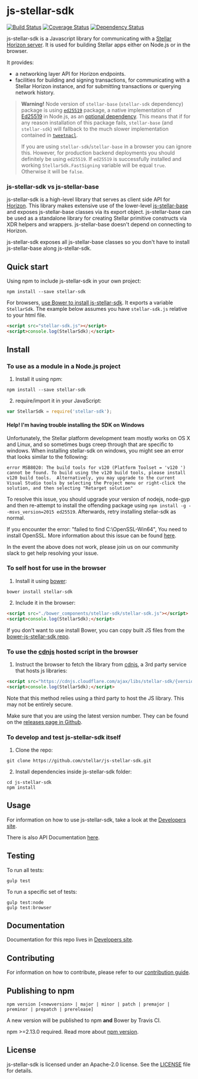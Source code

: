 # js-stellar-sdk
[![Build Status](https://travis-ci.org/stellar/js-stellar-sdk.svg?branch=master)](https://travis-ci.org/stellar/js-stellar-sdk)
[![Coverage Status](https://coveralls.io/repos/stellar/js-stellar-sdk/badge.svg?branch=master&service=github)](https://coveralls.io/github/stellar/js-stellar-sdk?branch=master)
[![Dependency Status](https://david-dm.org/stellar/js-stellar-sdk.svg)](https://david-dm.org/stellar/js-stellar-sdk)



js-stellar-sdk is a Javascript library for communicating with a [Stellar Horizon server](https://github.com/stellar/go/tree/master/services/horizon). It is used for building Stellar apps either on Node.js or in the browser.

It provides:
- a networking layer API for Horizon endpoints.
- facilities for building and signing transactions, for communicating with a Stellar Horizon instance, and for submitting transactions or querying network history.

> **Warning!** Node version of `stellar-base` (`stellar-sdk` dependency) package is using [`ed25519`](https://www.npmjs.com/package/ed25519) package, a native implementation of [Ed25519](https://ed25519.cr.yp.to/) in Node.js, as an [optional dependency](https://docs.npmjs.com/files/package.json#optionaldependencies). This means that if for any reason installation of this package fails, `stellar-base` (and `stellar-sdk`) will fallback to the much slower implementation contained in [`tweetnacl`](https://www.npmjs.com/package/tweetnacl).
>
> If you are using `stellar-sdk`/`stellar-base` in a browser you can ignore this. However, for production backend deployments you should definitely be using `ed25519`. If `ed25519` is successfully installed and working `StellarSdk.FastSigning` variable will be equal `true`. Otherwise it will be `false`.

### js-stellar-sdk vs js-stellar-base

js-stellar-sdk is a high-level library that serves as client side API for [Horizon](https://github.com/stellar/go/tree/master/services/horizon). This library makes extensive use of the lower-level [js-stellar-base](https://github.com/stellar/js-stellar-base) and exposes js-stellar-base classes via its export object.  js-stellar-base can be used as a standalone library for creating Stellar primitive constructs via XDR helpers and wrappers. js-stellar-base doesn't depend on connecting to Horizon.

js-stellar-sdk exposes all js-stellar-base classes so you don't have to install js-stellar-base along js-stellar-sdk.

## Quick start

Using npm to include js-stellar-sdk in your own project:
```shell
npm install --save stellar-sdk
```

For browsers, [use Bower to install js-stellar-sdk](#to-self-host-for-use-in-the-browser). It exports a
variable `StellarSdk`. The example below assumes you have `stellar-sdk.js`
relative to your html file.

```html
<script src="stellar-sdk.js"></script>
<script>console.log(StellarSdk);</script>

```

## Install

### To use as a module in a Node.js project
1. Install it using npm:
  ```shell
  npm install --save stellar-sdk
  ```

2. require/import it in your JavaScript:
  ```js
  var StellarSdk = require('stellar-sdk');
  ```

#### Help! I'm having trouble installing the SDK on Windows

Unfortunately, the Stellar platform development team mostly works on OS X and Linux, and so sometimes bugs creep through that are specific to windows.  When installing stellar-sdk on windows, you might see an error that looks similar to the following:

```shell
error MSB8020: The build tools for v120 (Platform Toolset = 'v120 ') cannot be found. To build using the v120 build tools, please install v120 build tools.  Alternatively, you may upgrade to the current Visual Studio tools by selecting the Project menu or right-click the solution, and then selecting "Retarget solution"
```

To resolve this issue, you should upgrade your version of nodejs, node-gyp and then re-attempt to install the offending package using `npm install -g --msvs_version=2015 ed25519`.  Afterwards, retry installing stellar-sdk as normal.

If you encounter the error: "failed to find C:\OpenSSL-Win64", You need to install OpenSSL. More information about this issue can be found [here](https://github.com/nodejs/node-gyp/wiki/Linking-to-OpenSSL).

In the event the above does not work, please join us on our community slack to get help resolving your issue.

### To self host for use in the browser
1. Install it using [bower](http://bower.io):

  ```shell
  bower install stellar-sdk
  ```

2. Include it in the browser:

  ```html
  <script src="./bower_components/stellar-sdk/stellar-sdk.js"></script>
  <script>console.log(StellarSdk);</script>
  ```

If you don't want to use install Bower, you can copy built JS files from the [bower-js-stellar-sdk repo](https://github.com/stellar/bower-js-stellar-sdk).

### To use the [cdnjs](https://cdnjs.com/libraries/stellar-sdk) hosted script in the browser
1. Instruct the browser to fetch the library from [cdnjs](https://cdnjs.com/libraries/stellar-sdk), a 3rd party service that hosts js libraries:

  ```html
  <script src="https://cdnjs.cloudflare.com/ajax/libs/stellar-sdk/{version}/stellar-sdk.js"></script>
  <script>console.log(StellarSdk);</script>
  ```

Note that this method relies using a third party to host the JS library. This may not be entirely secure.

Make sure that you are using the latest version number. They can be found on the [releases page in Github](https://github.com/stellar/js-stellar-sdk/releases).

### To develop and test js-stellar-sdk itself
1. Clone the repo:
  ```shell
  git clone https://github.com/stellar/js-stellar-sdk.git
  ```

2. Install dependencies inside js-stellar-sdk folder:
  ```shell
  cd js-stellar-sdk
  npm install
  ```

## Usage
For information on how to use js-stellar-sdk, take a look at the [Developers site](https://www.stellar.org/developers/js-stellar-sdk/learn/index.html).

There is also API Documentation [here](https://www.stellar.org/developers/reference/).

## Testing
To run all tests:
```shell
gulp test
```

To run a specific set of tests:
```shell
gulp test:node
gulp test:browser
```

## Documentation
Documentation for this repo lives in [Developers site](https://www.stellar.org/developers/js-stellar-sdk/learn/index.html).

## Contributing
For information on how to contribute, please refer to our [contribution guide](https://github.com/stellar/js-stellar-sdk/blob/master/CONTRIBUTING.md).

## Publishing to npm
```
npm version [<newversion> | major | minor | patch | premajor | preminor | prepatch | prerelease]
```
A new version will be published to npm **and** Bower by Travis CI.

npm >=2.13.0 required.
Read more about [npm version](https://docs.npmjs.com/cli/version).

## License
js-stellar-sdk is licensed under an Apache-2.0 license. See the [LICENSE](https://github.com/stellar/js-stellar-sdk/blob/master/LICENSE) file for details.

